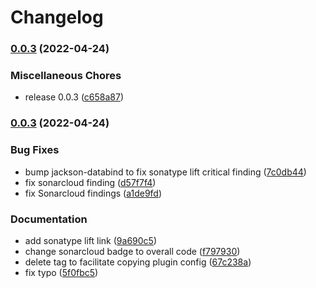 # Changelog

### [0.0.3](https://github.com/remisbaima/license-checker-cyclonedx-maven-plugin/compare/v0.0.2...v0.0.3) (2022-04-24)


### Miscellaneous Chores

* release 0.0.3 ([c658a87](https://github.com/remisbaima/license-checker-cyclonedx-maven-plugin/commit/c658a87812dcb7b076d0b006263c9c25fc56b54a))

### [0.0.3](https://github.com/remisbaima/license-checker-cyclonedx-maven-plugin/compare/v0.0.2...v0.0.3) (2022-04-24)


### Bug Fixes

* bump jackson-databind to fix sonatype lift critical finding ([7c0db44](https://github.com/remisbaima/license-checker-cyclonedx-maven-plugin/commit/7c0db44e8e140fa69fd6df3e6237f147cd188101))
* fix sonarcloud finding ([d57f7f4](https://github.com/remisbaima/license-checker-cyclonedx-maven-plugin/commit/d57f7f4699a84fe28be357476f709159813ccef1))
* fix Sonarcloud findings ([a1de9fd](https://github.com/remisbaima/license-checker-cyclonedx-maven-plugin/commit/a1de9fdf025de47f254d48a3528e5a697047ef03))


### Documentation

* add sonatype lift link ([9a690c5](https://github.com/remisbaima/license-checker-cyclonedx-maven-plugin/commit/9a690c5285aff14b522f553a25dd117e5002fe9a))
* change sonarcloud badge to overall code ([f797930](https://github.com/remisbaima/license-checker-cyclonedx-maven-plugin/commit/f7979305e1cba08ee46c8dc3eaf79706e900ecbd))
* delete <plugins> tag to facilitate copying plugin config ([67c238a](https://github.com/remisbaima/license-checker-cyclonedx-maven-plugin/commit/67c238ae0ca746cde1f4f3cc1fb5d24df340ae74))
* fix typo ([5f0fbc5](https://github.com/remisbaima/license-checker-cyclonedx-maven-plugin/commit/5f0fbc5dac3ea7860b72cd2503da44fee890d24b))
